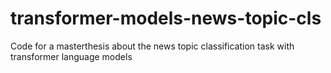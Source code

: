 # transformer-models-news-topic-cls
Code for a masterthesis about the news topic classification task with transformer language models
